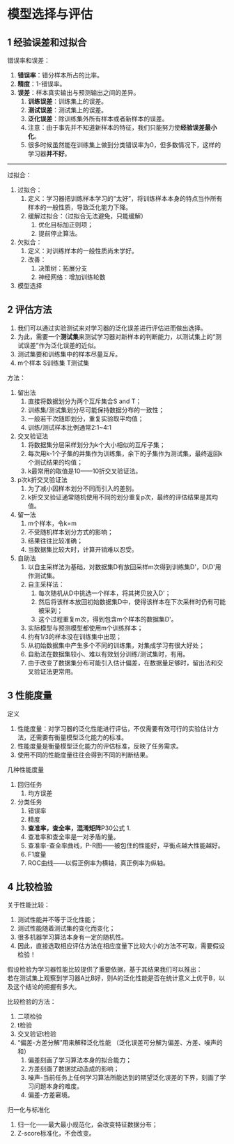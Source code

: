 # 模型选择与评估

## 1 经验误差和过拟合

错误率和误差：

1. **错误率**：错分样本所占的比率。
2. **精度**：1-错误率。
3. **误差**：样本真实输出与预测输出之间的差异。
   1. **训练误差**：训练集上的误差。
   2. **测试误差**：测试集上的误差。
   3. **泛化误差**：除训练集外所有样本或者新样本的误差。
   4. 注意：由于事先并不知道新样本的特征，我们只能努力使**经验误差最小化**。
   5. 很多时候虽然能在训练集上做到分类错误率为0，但多数情况下，这样的学习器**并不好**。

---

过拟合：

1. 过拟合：
   1. 定义：学习器把训练样本学习的“太好”，将训练样本本身的特点当作所有样本的一般性质，导致泛化能力下降。
   2. 缓解过拟合：（过拟合无法避免，只能缓解）
      1. 优化目标加正则项；
      2. 提前停止算法。
2. 欠拟合：
   1. 定义：对训练样本的一般性质尚未学好。
   2. 改善：
      1. 决策树：拓展分支
      2. 神经网络：增加训练轮数
3. 模型选择

## 2 评估方法

1. 我们可以通过实验测试来对学习器的泛化误差进行评估进而做出选择。
2. 为此，需要一个**测试集**来测试学习器对新样本的判断能力，以测试集上的“测试误差”作为泛化误差的近似。
3. 测试集要和训练集中的样本尽量互斥。
4. m个样本 S训练集 T测试集

方法：

1. 留出法
   1. 直接将数据划分为两个互斥集合S and T；
   2. 训练集/测试集划分尽可能保持数据分布的一致性；
   3. 一般若干次随即划分，重复实验取平均值；
   4. 训练/测试样本比例通常2:1~4:1
2. 交叉验证法
   1. 将数据集分层采样划分为k个大小相似的互斥子集；
   2. 每次用k-1个子集的并集作为训练集，余下的子集作为测试集，最终返回k个测试结果的均值；
   3. k最常用的取值是10——10折交叉验证法。
3. p次k折交叉验证法
   1. 为了减小因样本划分不同而引入的差别。
   2. k折交叉验证通常随机使用不同的划分重复p次，最终的评估结果是其均值。
4. 留一法
   1. m个样本，令k=m
   2. 不受随机样本划分方式的影响；
   3. 结果往往比较准确；
   4. 当数据集比较大时，计算开销难以忍受。
5. 自助法
   1. 以自主采样法为基础，对数据集D有放回采样m次得到训练集D'，D\D'用作测试集。
   2. 自主采样法：
      1. 每次随机从D中挑选一个样本，将其拷贝放入D'；
      2. 然后将该样本放回初始数据集D中，使得该样本在下次采样时仍有可能被采到；
      3. 这个过程重复m次，得到包含m个样本的数据集D'。
   3. 实际模型与预测模型都使用m个训练样本；
   4. 约有1/3的样本没在训练集中出现；
   5. 从初始数据集中产生多个不同的训练集，对集成学习有很大好处；
   6. 自助法在数据集较小、难以有效划分训练/测试集时，有用。
   7. 由于改变了数据集分布可能引入估计偏差，在数据量足够时，留出法和交叉验证法更常用。

## 3 性能度量

定义

1. 性能度量：对学习器的泛化性能进行评估，不仅需要有效可行的实验估计方法，还需要有衡量模型泛化能力的标准。
2. 性能度量是衡量模型泛化能力的评估标准，反映了任务需求。
3. 使用不同的性能度量往往会得到不同的判断结果。

几种性能度量

1. 回归任务
   1. 均方误差
2. 分类任务
   1. 错误率
   2. 精度
   3. **查准率，查全率，混淆矩阵**P30公式
      1. 
   4. 查准率和查全率是一对矛盾的量。
   5. 查准率-查全率曲线，P-R图——被包住的性能好，平衡点越大性能越好。
   6. F1度量
   7. ROC曲线——以假正例率为横轴，真正例率为纵轴。

## 4 比较检验

关于性能比较：

1. 测试性能并不等于泛化性能；
2. 测试性能随着测试集的变化而变化；
3. 很多机器学习算法本身有一定的随机性。
4. 因此，直接选取相应评估方法在相应度量下比较大小的方法不可取，需要假设检验！
  
假设检验为学习器性能比较提供了重要依据，基于其结果我们可以推出：  
若在测试集上观察到学习器A比B好，则A的泛化性能是否在统计意义上优于B，以及这个结论的把握有多大。  

比较检验的方法：

1. 二项检验
2. t检验
3. 交叉验证t检验
4. “偏差-方差分解”用来解释泛化性能 （泛化误差可分解为偏差、方差、噪声的和）
   1. 偏差刻画了学习算法本身的拟合能力；
   2. 方差刻画了数据扰动造成的影响；
   3. 噪声-当前任务上任何学习算法所能达到的期望泛化误差的下界，刻画了学习问题本身的难度。
   4. 偏差-方差窘境。

归一化与标准化

1. 归一化——最大最小规范化，会改变特征数据分布；
2. Z-score标准化，不会改变。

